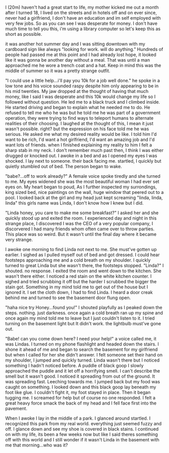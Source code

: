 I (20m) haven't had a great start to life, my mother kicked me out a month after I turned 18, I lived on the streets and in hotels off and on ever since, never had a girlfriend, I don't have an education and im self employed with very few jobs. So as you can see I was desperate for money. I don't have much time to tell you this, i'm using a library computer so let's keep this as short as possible. 

it was another hot summer day and I was sitting downtown with my cardboard sign like always "looking for work. will do anything." Hundreds of people had passed me at this point and I had already lost hope, it looked like it was gonna be another day without a meal. That was until a man approached me he wore a trench coat and a hat. Keep in mind this was the middle of summer so it was a pretty strange outfit. 

"I could use a little help...i'll pay you 10k for a job well done." he spoke in a low tone and his voice sounded raspy despite him only appearing to be in his mid twenties. My jaw dropped at the thought of having that much money, like I said I was desperate and this 10k would change my life so I followed without question. He led me to a black truck and I climbed inside. He started driving and began to explain what he needed me to do. He refused to tell me who he was but he told me he was part of a government operation, they were trying to find ways to teleport humans to alternate realities of their choosing. I laughed at the thought of this, I mean it just wasn't possible. right? but the expression on his face told me he was serious. He asked me what my desired reality would be like. I told him I'd want to be rich, I'd want a hot girlfriend, I'd want an amazing job and I'd want lots of friends. when I finished explaining my reality to him I felt a sharp stab in my neck. I don't remember much past then, I think I was either drugged or knocked out. I awoke in a bed and as I opened my eyes I was shocked. I lay next to someone. their back facing me. startled, I quickly but quietly stumbled out of bed. The person began to wake.

"babe?...off to work already?" A female voice spoke tiredly and she turned to me. My eyes widened she was the most beautiful woman I had ever set eyes on. My heart began to poud, As I further inspected my surrondings, king sized bed, nice paintings on the wall, huge window that peered out to a pool. I looked back at the girl and my head just kept screaming "linda, linda, linda" this girls name was Linda, I don't know how I knew but I did. 

"Linda honey, you care to make me some breakfast?" I asked her and she quickly stood up and exited the room. I experienced day and night in this strange place, I discovered I was the CEO of a very popular company, I discorvered I had many friends whom often came over to throw parties. This place was so weird. But it wasn't until the final day where it became very strange. 

I awoke one morning to find Linda not next to me. She must've gotten up earlier. I sighed as I pulled myself out of bed and got dressed. I could hear footsteps approaching me and a cold breath on my shoulder. I quickly turned to great Linda but she wasn't there, the footsteps stopped. "Linda?" I shouted. no response. I exited the room and went down to the kitchen. She wasn't there either. I noticed a red stain on the white kitchen counter. I sighed and tried scrubbing it off but the harder I scrubbed the bigger the stain got. Something in my mind told me to get out of the house but I ignored it. I set the cloth down, I had to find Linda. I heard a door creak behind me and turned to see the basement door flung open.

"haha nice try Honey...found you!" I shouted playfully as I peaked down the steps. nothing. just darkness. once again a cold breath ran up my spine and once again my mind told me to leave but I just couldn't listen to it. I tried turning on the basement light but It didn't work. the lightbulb must've gone out. 

"Babe! can you come down here? I need your help!" a voice called me, it was Lindas. I turned on my phone flashlight and headed down the stairs. I shone it ahead of me and began to search the basement for my girlfriend but when I called for her she didn't answer. I felt someone set their hand on my shoulder, I jumped and quickly turned. Linda wasn't there but I noticed something I hadn't noticed before. A puddle of black goop I slowly approached the puddle and it let off a horrifying smell. I can't describe the smell but it wasn't good. I noticed it spreading from out of the ground. It was spreading fast. Leeching towards me. I jumped back but my food was caught on something. I looked down and this black goop lay beneath my foot like glue. I couldn't fight it, my foot stayed in place. Then it began tugging me. I screamed for help but of course no one responded. I felt a great heavy force smack the back of my head and I fell face first into the pavement. 

When I awoke I lay in the middle of a park. I glanced around startled. I recognized this park from my real world. everything just seemed fuzzy and off. I glance down and see my shoe is covered in black stains. I continued on with my life, its been a few weeks now but like I said theres something off with this world and I still wonder if it wasn't Linda in the basement with me that morning...who was it?
